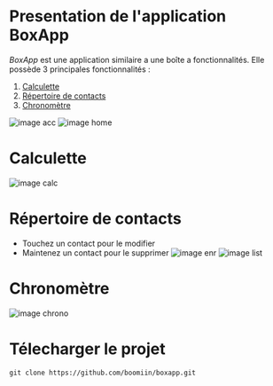 # Presentation de l'application **BoxApp**
*BoxApp* est une application similaire a une boîte a fonctionnalités. Elle possède 3 principales fonctionnalités :

1. [Calculette](#calculette)
2. [Répertoire de contacts](#répertoire-de-contacts)
3. [Chronomètre](#chronomètre)

![image acc](https://github.com/boomiin/boxapp/blob/master/screen1.png)
![image home](https://github.com/boomiin/boxapp/blob/master/screen2.png)

# Calculette
![image calc](https://github.com/boomiin/boxapp/blob/master/screen7.png)

# Répertoire de contacts
- Touchez un contact pour le modifier
- Maintenez un contact pour le supprimer
![image enr](https://github.com/boomiin/boxapp/blob/master/screen3.png)
![image list](https://github.com/boomiin/boxapp/blob/master/screen4.png)

# Chronomètre
![image chrono](https://github.com/boomiin/boxapp/blob/master/screen6.png)

# Télecharger le projet
```git
git clone https://github.com/boomiin/boxapp.git
```

